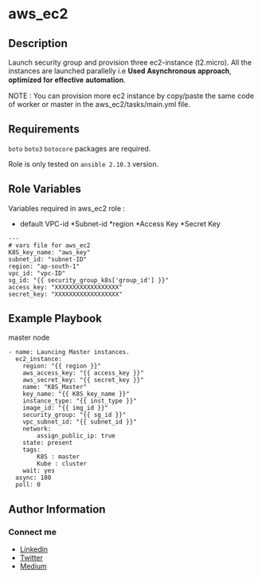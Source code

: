 aws_ec2
=========

Description
-----------
Launch security group and provision three ec2-instance (t2.micro). All the instances are launched parallelly i.e 𝐔𝐬𝐞𝐝 𝐀𝐬𝐲𝐧𝐜𝐡𝐫𝐨𝐧𝐨𝐮𝐬 𝐚𝐩𝐩𝐫𝐨𝐚𝐜𝐡, 𝐨𝐩𝐭𝐢𝐦𝐢𝐳𝐞𝐝 𝐟𝐨𝐫 𝐞𝐟𝐟𝐞𝐜𝐭𝐢𝐯𝐞 𝐚𝐮𝐭𝐨𝐦𝐚𝐭𝐢𝐨𝐧.


NOTE : You can provision more ec2 instance by copy/paste the same code of worker or master in the aws_ec2/tasks/main.yml file.


Requirements
------------

`boto` `boto3` `botocore` packages are required.

Role is only tested on `ansible 2.10.3` version.

Role Variables
--------------

Variables required in aws_ec2  role :
* default VPC-id
*Subnet-id
*region
*Access Key
*Secret Key

```
---
# vars file for aws_ec2
K8S_key_name: "aws_key"
subnet_id: "subnet-ID"
region: "ap-south-1"
vpc_id: "vpc-ID"
sg_id: "{{ security_group_k8s['group_id'] }}"
access_key: "XXXXXXXXXXXXXXXXXX"
secret_key: "XXXXXXXXXXXXXXXXXX"
```


Example Playbook
----------------
master node
```
- name: Launcing Master instances.
  ec2_instance:
    region: "{{ region }}"
    aws_access_key: "{{ access_key }}"
    aws_secret_key: "{{ secret_key }}"
    name: "K8S_Master"
    key_name: "{{ K8S_key_name }}"
    instance_type: "{{ inst_type }}"
    image_id: "{{ img_id }}"
    security_group: "{{ sg_id }}"
    vpc_subnet_id: "{{ subnet_id }}"
    network:
        assign_public_ip: true
    state: present
    tags:
        K8S : master
        Kube : cluster
    wait: yes
  async: 180
  poll: 0
```


Author Information
------------------
### Connect me
* [Linkedin](https://linkedin.com/in/rahulkumar-choudhary-b662761a2 "Rahulkumar Choudhary")
* [Twitter](https://twitter.com/Rahulkumar29420 "Rahulkumar29420")
* [Medium](https://rahulchoudhary5768.medium.com/ "Rahulkumar Choudhary")
